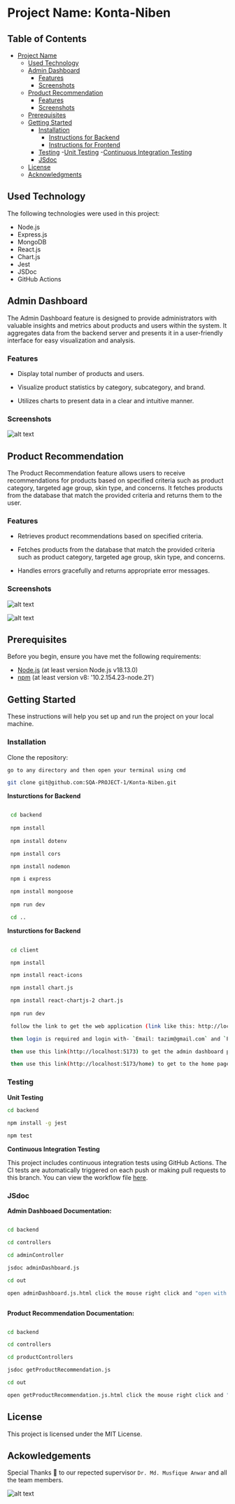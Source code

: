 
# Project Name: Konta-Niben

## Table of Contents

- [Project Name](#project-name-konta-niben)
  - [Used Technology](#used-technology)
  - [Admin Dashboard](#admin-dashboard)
    - [Features](#features)
    - [Screenshots](#screenshots)
  - [Product Recommendation](#product-recommendation)
    - [Features](#features-1)
    - [Screenshots](#screenshots-1)
  - [Prerequisites](#prerequisites)
  - [Getting Started](#getting-started)
    - [Installation](#installation)
      - [Instructions for Backend](#instructions-for-backend)
      - [Instructions for Frontend](#instructions-for-frontend)
    - [Testing](#testing)
      -[Unit Testing](#unit-testing)
      -[Continuous Integration Testing](#continuous-integration-testing)
    - [JSdoc](#jsdoc)
  - [License](#license)
  - [Acknowledgments](#acknowledgments)

## Used Technology  

The following technologies were used in this project:

- Node.js
- Express.js
- MongoDB
- React.js
- Chart.js
- Jest
- JSDoc
- GitHub Actions

## Admin Dashboard

The Admin Dashboard feature is designed to provide administrators with valuable insights and metrics about products and users within the system. It aggregates data from the backend server and presents it in a user-friendly interface for easy visualization and analysis.

### Features
- Display total number of products and users.

- Visualize product statistics by category, subcategory, and brand.

- Utilizes charts to present data in a clear and intuitive manner.

### Screenshots

![alt text](/resources/image-1.png)

## Product Recommendation

The Product Recommendation feature allows users to receive recommendations for products based on specified criteria such as product category, targeted age group, skin type, and concerns. It fetches products from the database that match the provided criteria and returns them to the user.

### Features

- Retrieves product recommendations based on specified criteria.

- Fetches products from the database that match the provided criteria such as product category, targeted age group, skin type, and concerns.

- Handles errors gracefully and returns appropriate error messages.

### Screenshots

![alt text](/resources/image-2.png)

![alt text](/resources/image-3.png)


## Prerequisites

Before you begin, ensure you have met the following requirements:

- [Node.js](https://nodejs.org/) (at least version Node.js v18.13.0)
- [npm](https://www.npmjs.com/) (at least version v8: '10.2.154.23-node.21')


## Getting Started

These instructions will help you set up and run the project on your local machine.

### Installation

   Clone the repository:

   ```bash
   go to any directory and then open your terminal using cmd
   
   git clone git@github.com:SQA-PROJECT-1/Konta-Niben.git

   ```

  **Insturctions for Backend** 

  ```bash

   cd backend
   
   npm install
   
   npm install dotenv

   npm install cors    

   npm install nodemon

   npm i express

   npm install mongoose
   
   npm run dev

   cd ..

   ```

  **Insturctions for Backend** 

  ```bash
   
   cd client

   npm install

   npm install react-icons   

   npm install chart.js

   npm install react-chartjs-2 chart.js
   
   npm run dev

   follow the link to get the web application (link like this: http://localhost:5173/)

   then login is required and login with- `Email: tazim@gmail.com` and `Password: 123`

   then use this link(http://localhost:5173) to get the admin dashboard page 

   then use this link(http://localhost:5173/home) to get to the home page where you will find Recommendation option in nabvar. Clicking the option will send u another page where you will find a form for getting recommended products.

   ```
   
### Testing
 
 **Unit Testing**

   ```bash
   cd backend
	
   npm install -g jest

   npm test
   ```

  **Continuous Integration Testing**

  This project includes continuous integration tests using GitHub Actions. The CI tests are automatically triggered on each push or making pull requests to this branch. You can view the workflow file [here](.github/workflows/ci.yml).


### JSdoc

  **Admin Dashboaed Documentation:**

   ```bash

   cd backend
   
   cd controllers
   
   cd adminController

   jsdoc adminDashboard.js
   
   cd out
   
   open adminDashboard.js.html click the mouse right click and "open with Live server" button.
    
  ```

  **Product Recommendation Documentation:**

   ```bash

   cd backend
   
   cd controllers
   
   cd productControllers

   jsdoc getProductRecommendation.js
   
   cd out
   
   open getProductRecommendation.js.html click the mouse right click and "open with Live server" button.
  
  ```

## License  

This project is licensed under the MIT License.

## Ackowledgements

Special Thanks 💚 to our repected supervisor `Dr. Md. Musfique Anwar` and all the team members.

![alt text](/resources/image.png)